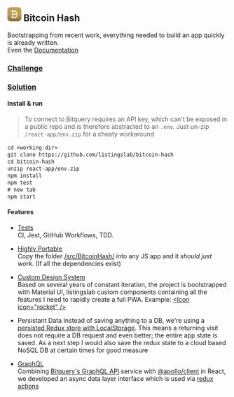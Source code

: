 ## ![alt text](./react-app/public/svg/logo16.svg "Bitcoin Hash Logo")  Bitcoin Hash

Bootstrapping from recent work, everything needed to build an app quickly is already written.  
Even the [Documentation](./react-app/public/markdown/)

### [Challenge](./react-app/public/markdown/00_challenge.md) 
  
### [Solution](https://github.com/listingslab/bitcoin-hash/blob/master/react-app/public/markdown/10_init-project.md)

#### Install & run

> To connect to Bitquery requires an API key, which can't be exposed in a public repo and is therefore abstracted to an `.env`. Just un-zip `/react-app/env.zip` for a cheaty workaround 

```shell
cd <working-dir>
git clone https://github.com/listingslab/bitcoin-hash
cd bitcoin-hash
unzip react-app/env.zip
npm install
npm test
# new tab
npm start
```

#### Features

- [Tests](./react-app/public/markdown/05_tests.md)  
    CI, Jest, GitHub Workflows, TDD. 

- [Highly Portable](https://github.com/listingslab/bitcoin-hash/blob/master/react-app/public/markdown/10_init-project.md)  
    Copy the folder [/src/BitcoinHash/](https://github.com/listingslab/bitcoin-hash/tree/master/react-app/src/BitcoinHash) into any JS app and it _should just work_. (If all the dependencies exist)

- [Custom Design System](./react-app/public/markdown/30_design-system.md)       
    Based on several years of constant iteration, the project is bootstrapped with Material UI, listingslab custom components containing all the features I need to rapidly create a full PWA. Example: [&lt;Icon icon="rocket" /&gt;](https://github.com/listingslab/bitcoin-hash/blob/master/react-app/src/BitcoinHash/components/Icon.tsx)



- Persistant Data 
    Instead of saving anything to a DB, we're using a [persisted Redux store with LocalStorage](https://github.com/listingslab/bitcoin-hash/blob/master/react-app/src/BitcoinHash/redux/store.ts). This means a returning visit does not require a DB request and even better; the entire app state is saved. As a next step I would also save the redux state to a cloud based NoSQL DB at certain times for good measure

- [GraphQL](https://github.com/listingslab/bitcoin-hash/blob/feature/graphql/react-app/public/markdown/40_graphql.md)  
    Combining [Bitquery's GraphQL API](https://bitquery.io/labs/graphql) service with [@apollo/client](https://www.npmjs.com/package/@apollo/client) in React, we developed an async data layer interface which is used via [redux actions](https://github.com/listingslab/bitcoin-hash/tree/master/react-app/src/BitcoinHash/redux/actions)
